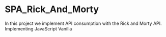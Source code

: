 # SPA_Rick_And_Morty
In this project we implement API consumption with the Rick and Morty API. Implementing JavaScript Vanilla
